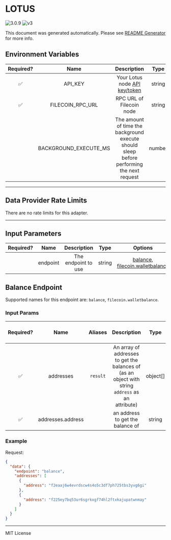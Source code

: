 # LOTUS

![3.0.9](https://img.shields.io/github/package-json/v/smartcontractkit/external-adapters-js?filename=packages/sources/lotus/package.json) ![v3](https://img.shields.io/badge/framework%20version-v3-blueviolet)

This document was generated automatically. Please see [README Generator](../../scripts#readme-generator) for more info.

## Environment Variables

| Required? |         Name          |                                            Description                                             |  Type  | Options | Default |
| :-------: | :-------------------: | :------------------------------------------------------------------------------------------------: | :----: | :-----: | :-----: |
|    ✅     |        API_KEY        | Your Lotus node [API key/token](https://docs.filecoin.io/build/lotus/api-tokens/#obtaining-tokens) | string |         |         |
|    ✅     |   FILECOIN_RPC_URL    |                                      RPC URL of Filecoin node                                      | string |         |         |
|           | BACKGROUND_EXECUTE_MS |     The amount of time the background execute should sleep before performing the next request      | number |         | `10000` |

---

## Data Provider Rate Limits

There are no rate limits for this adapter.

---

## Input Parameters

| Required? |   Name   |     Description     |  Type  |                                  Options                                  |  Default  |
| :-------: | :------: | :-----------------: | :----: | :-----------------------------------------------------------------------: | :-------: |
|           | endpoint | The endpoint to use | string | [balance](#balance-endpoint), [filecoin.walletbalance](#balance-endpoint) | `balance` |

## Balance Endpoint

Supported names for this endpoint are: `balance`, `filecoin.walletbalance`.

### Input Params

| Required? |       Name        | Aliases  |                                            Description                                            |   Type   | Options | Default | Depends On | Not Valid With |
| :-------: | :---------------: | :------: | :-----------------------------------------------------------------------------------------------: | :------: | :-----: | :-----: | :--------: | :------------: |
|    ✅     |     addresses     | `result` | An array of addresses to get the balances of (as an object with string `address` as an attribute) | object[] |         |         |            |                |
|    ✅     | addresses.address |          |                                 an address to get the balance of                                  |  string  |         |         |            |                |

### Example

Request:

```json
{
  "data": {
    "endpoint": "balance",
    "addresses": [
      {
        "address": "f2eaaj6w4evrdscw4s4o5c3df7ph725tbs3yvg6gi"
      },
      {
        "address": "f225ey7bq53ur6sgrkxgf74hl2ftxkajupatwnmay"
      }
    ]
  }
}
```

---

MIT License
